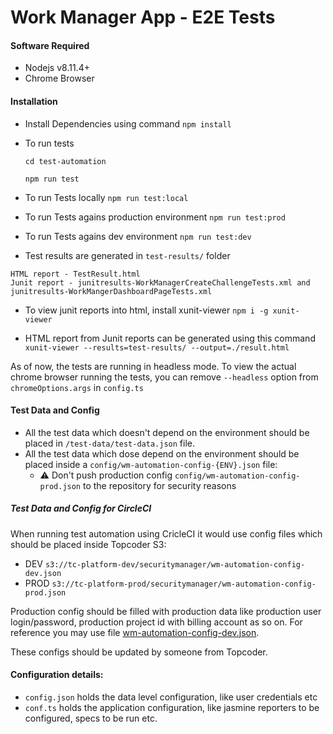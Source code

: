 # Work Manager App - E2E Tests

#### Software Required

* Nodejs v8.11.4+
* Chrome Browser

#### Installation

- Install Dependencies using command
  `npm install`

- To run tests

  `cd test-automation`

  `npm run test`

- To run Tests locally
  `npm run test:local`

- To run Tests agains production environment
  `npm run test:prod`

- To run Tests agains dev environment
  `npm run test:dev`

- Test results are generated in `test-results/` folder

```
HTML report - TestResult.html
Junit report - junitresults-WorkManagerCreateChallengeTests.xml and junitresults-WorkMangerDashboardPageTests.xml
```

- To view junit reports into html, install xunit-viewer
  `npm i -g xunit-viewer`

- HTML report from Junit reports can be generated using this command
  `xunit-viewer --results=test-results/ --output=./result.html`

As of now, the tests are running in headless mode. To view the actual chrome browser running the tests, you can remove `--headless` option from `chromeOptions.args` in `config.ts`

#### Test Data and Config

- All the test data which doesn't depend on the environment should be placed in `/test-data/test-data.json` file.
- All the test data which dose depend on the environment should be placed inside a `config/wm-automation-config-{ENV}.json` file:
  - ⚠️ Don't push production config `config/wm-automation-config-prod.json` to the repository for security reasons

##### Test Data and Config for CircleCI

When running test automation using CricleCI it would use config files which should be placed inside Topcoder S3:

- DEV `s3://tc-platform-dev/securitymanager/wm-automation-config-dev.json`
- PROD `s3://tc-platform-prod/securitymanager/wm-automation-config-prod.json`

Production config should be filled with production data like production user login/password, production project id with billing account as so on. For reference you may use file [wm-automation-config-dev.json](config/wm-automation-config-dev.json).

These configs should be updated by someone from Topcoder.
#### Configuration details:

- `config.json` holds the data level configuration, like user credentials etc
- `conf.ts` holds the application configuration, like jasmine reporters to be configured, specs to be run etc.